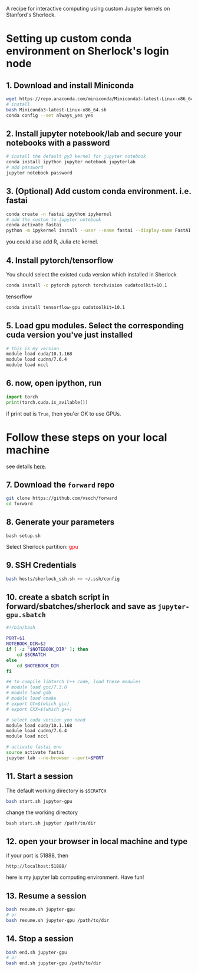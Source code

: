 A recipe for interactive computing using custom Jupyter kernels on Stanford's Sherlock.

# Setting up custom conda environment on Sherlock's login node
## 1. Download and install Miniconda
```bash
wget https://repo.anaconda.com/miniconda/Miniconda3-latest-Linux-x86_64.sh
# install
bash Miniconda3-latest-Linux-x86_64.sh 
conda config --set always_yes yes 
```


## 2. Install jupyter notebook/lab and secure your notebooks with a password  

```bash
# install the default py3 kernel for jupyter notebook
conda install ipython jupyter notebook jupyterlab
# add password
jupyter notebook password
```

## 3. (Optional) Add custom conda environment. i.e. fastai
```bash
conda create -n fastai ipython ipykernel 
# add the custom to Jupyter notebook
conda activate fastai
python -m ipykernel install --user --name fastai --display-name FastAI

```
you could also add R, Julia etc kernel.

## 4. Install pytorch/tensorflow

You should select the existed cuda version which installed in Sherlock
```bash
conda install -c pytorch pytorch torchvision cudatoolkit=10.1 
```
tensorflow
```bash
conda install tensorflow-gpu cudatoolkit=10.1
```

## 5. Load gpu modules. Select the corresponding cuda version you've just installed 
```bash
# this is my version
module load cuda/10.1.168
module load cudnn/7.6.4
module load nccl
```

## 6. now, open ipython, run
```python
import torch
print(torch.cuda.is_avilable())
```
if print out is `True`, then you'er OK to use GPUs.

# Follow these steps on your local machine
see details [here](https://vsoch.github.io/lessons/sherlock-jupyter/).

## 7. Download the `forward` repo
```bash
git clone https://github.com/vsoch/forward
cd forward
```
## 8. Generate your parameters
```
bash setup.sh
```
Select Sherlock partition: <span style="color: red">gpu</span>

## 9. SSH Credentials

```bash
bash hosts/sherlock_ssh.sh >> ~/.ssh/config
```

## 10. create a sbatch script in forward/sbatches/sherlock and save as `jupyter-gpu.sbatch`

```bash
#!/bin/bash

PORT=$1
NOTEBOOK_DIR=$2
if [ -z "$NOTEBOOK_DIR" ]; then
    cd $SCRATCH
else
    cd $NOTEBOOK_DIR
fi

## to compile libtorch C++ code, load these modules
# module load gcc/7.3.0
# module load gdb
# module load cmake
# export CC=$(which gcc)
# export CXX=$(which g++)

# select cuda version you need
module load cuda/10.1.168
module load cudnn/7.6.4
module load nccl

# activate fastai env 
source activate fastai 
jupyter lab --no-browser --port=$PORT
```

## 11. Start a session
The default working directory is `$SCRATCH`
```bash
bash start.sh jupyter-gpu
```
change the working directory 
```
bash start.sh jupyter /path/to/dir
```

## 12. open your browser in local machine and type  

if your port is 51888, then
```
http://localhost:51888/
```
here is my jupyter lab computing environment. Have fun!


## 13. Resume a session
```bash
bash resume.sh jupyter-gpu
# or
bash resume.sh jupyter-gpu /path/to/dir
```
## 14. Stop a session

```bash
bash end.sh jupyter-gpu
# or
bash end.sh jupyter-gpu /path/to/dir
```





